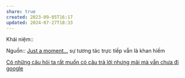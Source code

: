 ```yaml
---
share: true
created: 2023-09-05T16:17
updated: 2024-07-27T18:33
---
```

Khái niệm:: 

Nguồn:: [Just a moment...](https://www.techdirt.com/2007/05/03/grand-unified-theory-economics-free/)
sự tương tác trực tiếp vẫn là khan hiếm 

[Có những câu hỏi ta rất muốn có câu trả lời nhưng mãi mà vẫn chưa đi google](C%C3%B3%20nh%E1%BB%AFng%20c%C3%A2u%20h%E1%BB%8Fi%20ta%20r%E1%BA%A5t%20mu%E1%BB%91n%20c%C3%B3%20c%C3%A2u%20tr%E1%BA%A3%20l%E1%BB%9Di%20nh%C6%B0ng%20m%C3%A3i%20m%C3%A0%20v%E1%BA%ABn%20ch%C6%B0a%20%C4%91i%20google.md)
